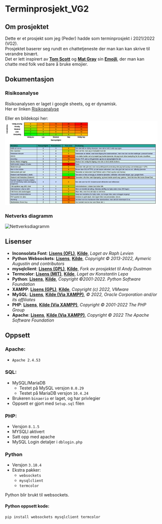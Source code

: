 # Terminprosjekt_VG2

## Om prosjektet

Dette er et prosjekt som jeg (Peder) hadde som terminprosjekt i 2021/2022 (VG2).  
Prosjektet baserer seg rundt en chattetjeneste der man kan kan skrive til verandre binært.  
Det er lett inspirert av [**Tom Scott**](https://www.tomscott.com/) og [**Mat Gray**](https://mattg.co.uk/) sin [**Emojli**](https://emoj.li/), der man kan chatte med folk ved bare å bruke emojier.

## Dokumentasjon

### Risikoanalyse

Risikoanalysen er laget i google sheets, og er dynamisk.  
Her er linken [Risikoanalyse](https://docs.google.com/spreadsheets/d/1IDiW37kQBKsodXJcPBkzMjU0js0VPPgknhiSeVK2tZc/edit?usp=sharing)  

Eller en bildekopi her:  
![Risikoanalyse](Dokumentasjon/risikoanalyse/Risikoanalyse_Terminprosjekt_transparrent.png)

### Netverks diagramm

![Nettverksdiagramm](Dokumentasjon/nettverksdiagramm/NetverksdiagrammBin%C3%A6rchat.svg)

## Lisenser

- **Inconsolata Font**: [**Lisens (OFL)**](https://scripts.sil.org/cms/scripts/page.php?site_id=nrsi&id=OFL), [**Kilde**](https://fonts.google.com/specimen/Inconsolata?query=inconsolata#about), *Laget av Raph Levien*
- **Python Websockets**: [**Lisens**](https://websockets.readthedocs.io/en/stable/project/license.html), [**Kilde**](https://websockets.readthedocs.io/en/stable/), *Copyright © 2013-2022, Aymeric Augustin and contributors*
- **mysqlclient**: [**Lisens (GPL)**](https://www.gnu.org/licenses/gpl-3.0.en.html), [**Kilde**](https://pypi.org/project/mysqlclient/), *Fork av prosjektet til Andy Dustman*
- **Termcolor**: [**Lisens (MIT)**](https://www.mit.edu/~amini/LICENSE.md), [**Kilde**](https://pypi.org/project/termcolor/), *Laget av Konstantin Lepa*
- **Python**: [**Lisens**](https://docs.python.org/3/license.html), [**Kilde**](https://www.python.org/downloads/), *Copyright ©2001-2022.  Python Software Foundation*
- **XAMPP**: [**Lisens (GPL)**](https://www.gnu.org/licenses/gpl-3.0.en.html), [**Kilde**](https://www.apachefriends.org/index.html), *Copyright (c) 2022, VMware*
- **MySQL**: [**Lisens**](https://www.mysql.com/about/legal/licensing/oem/), [**Kilde (Via XAMPP)**](https://www.apachefriends.org/index.html), *© 2022, Oracle Corporation and/or its affiliates*
- **PHP**: [**Lisens**](https://www.php.net/license/index.php), [**Kilde (Via XAMPP)**](https://www.apachefriends.org/index.html), *Copyright © 2001-2022 The PHP Group*
- **Apache**: [**Lisens**](https://www.apache.org/licenses/LICENSE-2.0), [**Kilde (Via XAMPP)**](https://www.apachefriends.org/index.html), *Copyright © 2022 The Apache Software Foundation*

## Oppsett

### Apache:

- `Apache 2.4.53`

### SQL:

- MySQL/MariaDB
	- Testet på MySQL versjon `8.0.29`
	- Testet på MariaDB versjon `10.4.24`
- Brukeren `binaerio` er laget, og har privlegier
- Oppsett er gjort med `Setup.sql` filen

### PHP:

- Versjon `8.1.5`
- MYSQLI aktivert
- Satt opp med apache
- MySQL Login detaljer i `dblogin.php`

### Python

- Versjon `3.10.4`
- Ekstra pakker:
	- `websockets`
	- `mysqlclient`
	- `termcolor`

Python blir brukt til websockets.

#### Python oppsett kode:
```ps1
pip install websockets mysqlclient termcolor
```
